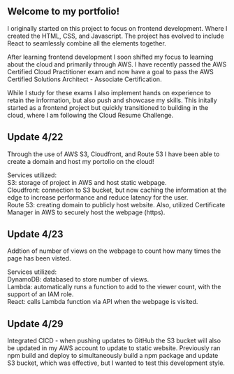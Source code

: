 <h2>Welcome to my portfolio!</h2>
<p>I originally started on this project to focus on frontend development. Where I created the HTML, CSS, and Javascript. The project has evolved to include React to seamlessly combine all the elements together.
</p>

<p>After learning frontend development I soon shifted my focus to learning about the cloud and primarily through AWS. I have recently passed the AWS Certified Cloud Practitioner exam and now have a goal to pass the AWS Certified Solutions Architect - Associate Certification.</p>

<p>While I study for these exams I also implement hands on experience to retain the information, but also push and showcase my skills. This initally started as a frontend project but quickly transitioned to building in the cloud, where I am following the Cloud Resume Challenge.
</p>

<h2>Update 4/22</h2>

<p>Through the use of AWS S3, Cloudfront, and Route 53 I have been able to create a domain and host my portolio on the cloud!</p>

<p>Services utilized:<br>
S3: storage of project in AWS and host static webpage.<br>
Cloudfront: connection to S3 bucket, but now caching the information at the edge to increase performance and reduce latency for the user.<br>
Route 53: creating domain to publicly host website. Also, utilized Certificate Manager in AWS to securely host the webpage (https).<br>
</p>

<h2>Update 4/23</h2>

<p>Addtion of number of views on the webpage to count how many times the page has been visted.</p>

<p>Services utilized:<br>
DynamoDB: databased to store number of views.<br>
Lambda: automatically runs a function to add to the viewer count, with the support of an IAM role.<br>
React: calls Lambda function via API when the webpage is visited.<br>
</p>

<h2>Update 4/29</h2>

<p>Integrated CICD - when pushing updates to GitHub the S3 bucket will also be updated in my AWS account to update to static website. Previously ran npm build and deploy to simultaneously build a npm package and update S3 bucket, which was effective, but I wanted to test this development style.</p>
